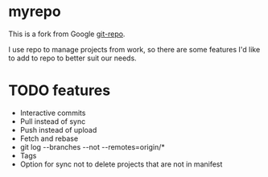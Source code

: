 myrepo
======

This is a fork from Google [git-repo](https://code.google.com/p/git-repo/).

I use repo to manage projects from work, so there are some features I'd like to add to repo to better suit our needs.

TODO features
====

- Interactive commits
- Pull instead of sync
- Push instead of upload
- Fetch and rebase
- git log --branches --not --remotes=origin/\*
- Tags
- Option for sync not to delete projects that are not in manifest

